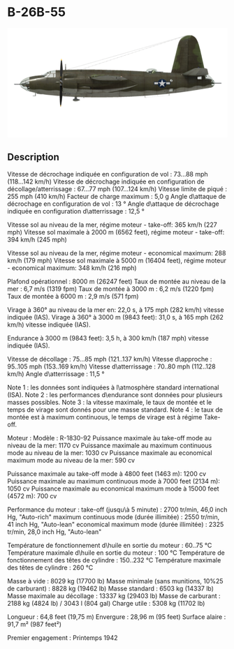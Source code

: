 # B-26B-55

![b26b55](../images/b26b55.png)

## Description

Vitesse de décrochage indiquée en configuration de vol : 73...88 mph (118...142 km/h)
Vitesse de décrochage indiquée en configuration de décollage/atterrissage : 67...77 mph (107...124 km/h)
Vitesse limite de piqué : 255 mph (410 km/h)
Facteur de charge maximum : 5,0 g
Angle d\attaque de décrochage en configuration de vol : 13 °
Angle d\attaque de décrochage indiquée en configuration d\atterrissage : 12,5 °

Vitesse sol au niveau de la mer, régime moteur - take-off: 365 km/h (227 mph)
Vitesse sol maximale à 2000 m (6562 feet), régime moteur - take-off: 394 km/h (245 mph)

Vitesse sol au niveau de la mer, régime moteur - economical maximum: 288 km/h (179 mph)
Vitesse sol maximale à 5000 m (16404 feet), régime moteur - economical maximum: 348 km/h (216 mph)

Plafond opérationnel : 8000 m (26247 feet)
Taux de montée au niveau de la mer : 6,7 m/s (1319 fpm)
Taux de montée à 3000 m : 6,2 m/s (1220 fpm)
Taux de montée à 6000 m : 2,9 m/s (571 fpm)

Virage à 360° au niveau de la mer en: 22,0 s, à 175 mph (282 km/h) vitesse indiquée (IAS).
Virage à 360° à 3000 m (9843 feet): 31,0 s, à 165 mph (262 km/h) vitesse indiquée (IAS).

Endurance à 3000 m (9843 feet): 3,5 h, à 300 km/h (187 mph) vitesse indiquée (IAS).

Vitesse de décollage : 75...85 mph (121..137 km/h)
Vitesse d\approche : 95..105 mph (153..169 km/h)
Vitesse d\atterrissage : 70..80 mph (112..128 km/h)
Angle d\atterrissage : 11,5 °

Note 1 : les données sont indiquées à l\atmosphère standard international (ISA).
Note 2 : les performances d\endurance sont données pour plusieurs masses possibles.
Note 3 : la vitesse maximale, le taux de montée et le temps de virage sont donnés pour une masse standard.
Note 4 : le taux de montée est à maximum continuous, le temps de virage est à régime Take-off.

Moteur :
Modèle : R-1830-92
Puissance maximale àu take-off mode au niveau de la mer: 1170 cv
Puissance maximale au maximum continuous mode au niveau de la mer: 1030 cv
Puissance maximale au economical maximum mode au niveau de la mer: 590 cv

Puissance maximale au take-off mode à 4800 feet (1463 m): 1200 cv
Puissance maximale au maximum continuous mode à 7000 feet (2134 m): 1050 cv
Puissance maximale au economical maximum mode à 15000 feet (4572 m): 700 cv

Performance du moteur :
take-off (jusqu\à 5 minute) : 2700 tr/min, 46,0 inch Hg, "Auto-rich"
maximum continuous mode (durée illimitée) : 2550 tr/min, 41 inch Hg, "Auto-lean"
economical maximum mode (durée illimitée) : 2325 tr/min, 28,0 inch Hg, "Auto-lean"

Température de fonctionnement d\huile en sortie du moteur : 60..75 °C
Température maximale d\huile en sortie du moteur : 100 °C
Température de fonctionnement des têtes de cylindre : 150..232 °C
Température maximale des têtes de cylindre : 260 °C

Masse à vide : 8029 kg (17700 lb)
Masse minimale (sans munitions, 10%25 de carburant) : 8828 kg (19462 lb)
Masse standard : 6503 kg (14337 lb)
Masse maximale au décollage : 13337 kg (29403 lb)
Masse de carburant : 2188 kg (4824 lb) / 3043 l (804 gal)
Charge utile : 5308 kg (11702 lb)

Longueur : 64,8 feet (19,75 m)
Envergure : 28,96 m (95 feet)
Surface alaire : 91,7 m² (987 feet²)

Premier engagement : Printemps 1942